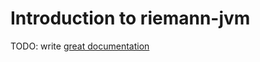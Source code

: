 # Introduction to riemann-jvm

TODO: write [great documentation](http://jacobian.org/writing/great-documentation/what-to-write/)

